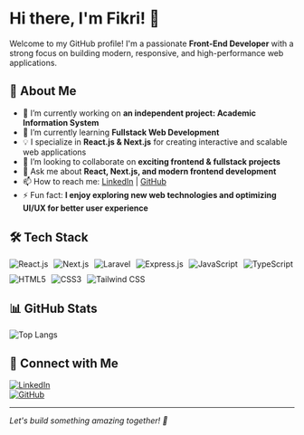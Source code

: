# Hi there, I'm Fikri! 👋

Welcome to my GitHub profile! I'm a passionate **Front-End Developer** with a strong focus on building modern, responsive, and high-performance web applications.  

## 🚀 About Me  
- 🔭 I’m currently working on **an independent project: Academic Information System**  
- 🌱 I’m currently learning **Fullstack Web Development**  
- 💡 I specialize in **React.js & Next.js** for creating interactive and scalable web applications  
- 🤝 I’m looking to collaborate on **exciting frontend & fullstack projects**  
- 💬 Ask me about **React, Next.js, and modern frontend development**  
- 📫 How to reach me: [LinkedIn](https://www.linkedin.com/in/fikri-prasetya-nurhidayat/) | [GitHub](https://github.com/HanerdID)  
- ⚡ Fun fact: **I enjoy exploring new web technologies and optimizing UI/UX for better user experience**  

## 🛠 Tech Stack  
<div style="display: flex; flex-wrap: wrap; gap: 10px;">
  <img src="https://img.shields.io/badge/React-20232A?style=for-the-badge&logo=react&logoColor=61DAFB" alt="React.js">
  <img src="https://img.shields.io/badge/Next.js-000000?style=for-the-badge&logo=next.js&logoColor=white" alt="Next.js">
  <img src="https://img.shields.io/badge/Laravel-FF2D20?style=for-the-badge&logo=laravel&logoColor=white" alt="Laravel">
  <img src="https://img.shields.io/badge/Express.js-000000?style=for-the-badge&logo=express&logoColor=white" alt="Express.js">
  <img src="https://img.shields.io/badge/JavaScript-F7DF1E?style=for-the-badge&logo=javascript&logoColor=black" alt="JavaScript">
  <img src="https://img.shields.io/badge/TypeScript-3178C6?style=for-the-badge&logo=typescript&logoColor=white" alt="TypeScript">
  <img src="https://img.shields.io/badge/HTML5-E34F26?style=for-the-badge&logo=html5&logoColor=white" alt="HTML5">
  <img src="https://img.shields.io/badge/CSS3-1572B6?style=for-the-badge&logo=css3&logoColor=white" alt="CSS3">
  <img src="https://img.shields.io/badge/Tailwind_CSS-38B2AC?style=for-the-badge&logo=tailwind-css&logoColor=white" alt="Tailwind CSS">
</div>

## 📊 GitHub Stats  
![Top Langs](https://github-readme-stats.vercel.app/api/top-langs/?username=HanerdID&layout=compact&theme=tokyonight)  

## 🔗 Connect with Me  
[![LinkedIn](https://img.shields.io/badge/LinkedIn-0077B5?style=for-the-badge&logo=linkedin&logoColor=white)](https://www.linkedin.com/in/fikri-prasetya-nurhidayat/)  
[![GitHub](https://img.shields.io/badge/GitHub-181717?style=for-the-badge&logo=github&logoColor=white)](https://github.com/HanerdID)  

---

*Let's build something amazing together! 🚀*  
